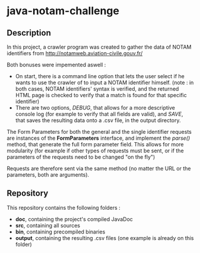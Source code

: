 # java-notam-challenge

## Description

In this project, a crawler program was created to gather the data of NOTAM identifiers from http://notamweb.aviation-civile.gouv.fr/

Both bonuses were impemented aswell :

  - On start, there is a command line option that lets the user select if he wants to use the crawler of to input a NOTAM identifier himself. (note : in both cases, NOTAM identifiers' syntax is verified, and the returned HTML page is checked to verify that a match is found for that specific identifier)
  - There are two options, *DEBUG*, that allows for a more descriptive console log (for example to verify that all fields are valid), and *SAVE*, that saves the resulting data onto a .csv file, in the output directory.
  
The Form Parameters for both the general and the single identifier requests are instances of the **FormParameters** interface, and implement the *parse()* method, that generate the full form parameter field. This allows for more modularity (for example if other types of requests must be sent, or if the parameters of the requests need to be changed "on the fly")

Requests are therefore sent via the same method (no matter the URL or the parameters, both are arguments).

## Repository

This repository contains the following folders :

  - **doc**, containing the project's compiled JavaDoc
  - **src**, containing all sources
  - **bin**, containing precompiled binaries
  - **output**, containing the resulting .csv files (one example is already on this folder)
